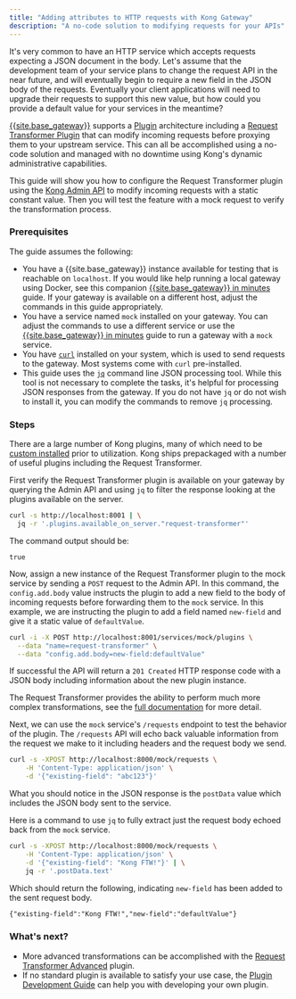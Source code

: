 ```yaml
---
title: "Adding attributes to HTTP requests with Kong Gateway"
description: "A no-code solution to modifying requests for your APIs"
---
```


It's very common to have an HTTP service which accepts requests expecting a JSON document in the body.
Let's assume that the development team of your service plans to change the request API in the near future, 
and will eventually begin to require a new field in the JSON body of the requests. 
Eventually your client applications will need to upgrade their requests to support this new value, 
but how could you provide a default value for your services in the meantime?

[{{site.base_gateway}}](/gateway/{{page.kong_version}}/) supports a [Plugin](/hub/) 
architecture including a [Request Transformer Plugin](/hub/kong-inc/request-transformer/) 
that can modify incoming requests before proxying them to your upstream service. 
This can all be accomplished using a no-code solution and managed with no downtime using 
Kong's dynamic administrative capabilities.

This guide will show you how to configure the Request Transformer plugin using 
the [Kong Admin API](/gateway/{{page.kong_version}}/admin-api/) to modify incoming 
requests with a static constant value. Then you will test the feature with a mock 
request to verify the transformation process.

### Prerequisites

The guide assumes the following:

* You have a {{site.base_gateway}} instance available for testing that is reachable on `localhost`. 
If you would like help running a local gateway using Docker, see this companion 
[{{site.base_gateway}} in minutes](/gateway/{{page.kong_version}}/how-to/kong-gateway/) guide. If your gateway is available on 
a different host, adjust the commands in this guide appropriately.
* You have a service named `mock` installed on your gateway. You can adjust the 
commands to use a different service or use the [{{site.base_gateway}} in minutes](/gateway/{{page.kong_version}}/how-to/kong-gateway) guide to 
run a gateway with a `mock` service.
* You have [`curl`](https://curl.se/) installed on your system, which is used to send 
requests to the gateway. Most systems come with `curl` pre-installed.
* This guide uses the [`jq`](https://stedolan.github.io/jq/) command line JSON processing tool. While
this tool is not necessary to complete the tasks, it's helpful for processing JSON responses from
the gateway. If you do not have `jq` or do not wish to install it, you can modify the commands to remove
`jq` processing.

### Steps

There are a large number of Kong plugins, many of which need to 
be [custom installed](/gateway/{{page.kong_version}}/plugin-development/distribution/) 
prior to utilization. Kong ships prepackaged with a number of useful plugins including
the Request Transformer.

First verify the Request Transformer plugin is available on your gateway by querying the Admin API and using `jq` to filter the response looking at the plugins available on the server.

```sh
curl -s http://localhost:8001 | \
  jq -r '.plugins.available_on_server."request-transformer"'
```

The command output should be:
```
true
```

Now, assign a new instance of the Request Transformer plugin to
the mock service by sending a `POST` request to the Admin API.
In this command, the `config.add.body` value instructs the plugin to add a new
field to the body of incoming requests before forwarding them to the `mock` service.
In this example, we are instructing the plugin to add a field named `new-field` and 
give it a static value of `defaultValue`. 

```sh
curl -i -X POST http://localhost:8001/services/mock/plugins \
  --data "name=request-transformer" \
  --data "config.add.body=new-field:defaultValue"
```

If successful the API will return a `201 Created` HTTP response code with a 
JSON body including information about the new plugin instance.

The Request Transformer provides the ability to perform much more complex
transformations, see the 
[full documentation](/hub/kong-inc/request-transformer/) for more detail.

Next, we can use the `mock` service's `/requests` endpoint to test the behavior of the plugin.
The `/requests` API will echo back valuable information from the request we make to it including
headers and the request body we send.

```sh
curl -s -XPOST http://localhost:8000/mock/requests \
	-H 'Content-Type: application/json' \
	-d '{"existing-field": "abc123"}'
```

What you should notice in the JSON response is the `postData` value which includes the 
JSON body sent to the service. 

Here is a command to use `jq` to fully extract just the request body echoed back from the `mock` service.

```sh
curl -s -XPOST http://localhost:8000/mock/requests \
	-H 'Content-Type: application/json' \
	-d '{"existing-field": "Kong FTW!"}' | \
	jq -r '.postData.text'
```

Which should return the following, indicating `new-field` has been added to the sent request body.

```txt
{"existing-field":"Kong FTW!","new-field":"defaultValue"}
```

### What's next?

* More advanced transformations can be accomplished with the 
[Request Transformer Advanced](/hub/kong-inc/request-transformer-advanced/) 
plugin.
* If no standard plugin is available to satisfy your use case, the 
[Plugin Development Guide](/gateway/{{page.kong_version}}/plugin-development/) 
can help you with developing your own plugin.
